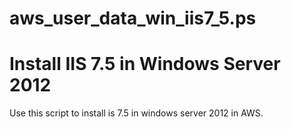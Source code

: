 # aws_user_data_win_iis7_5.ps

# Install IIS 7.5 in Windows Server 2012

Use this script to install is 7.5 in windows server 2012 in AWS.



